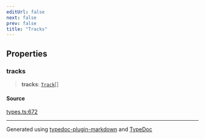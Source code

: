 ```yaml
---
editUrl: false
next: false
prev: false
title: "Tracks"
---
```


## Properties

### tracks

> **tracks**: [`Track`](/api/interfaces/track/)[]

#### Source

[types.ts:672](https://github.com/fostertheweb/spotify-web-sdk/blob/eb6b780/src/types.ts#L672)

***

Generated using [typedoc-plugin-markdown](https://www.npmjs.com/package/typedoc-plugin-markdown) and [TypeDoc](https://typedoc.org/)
